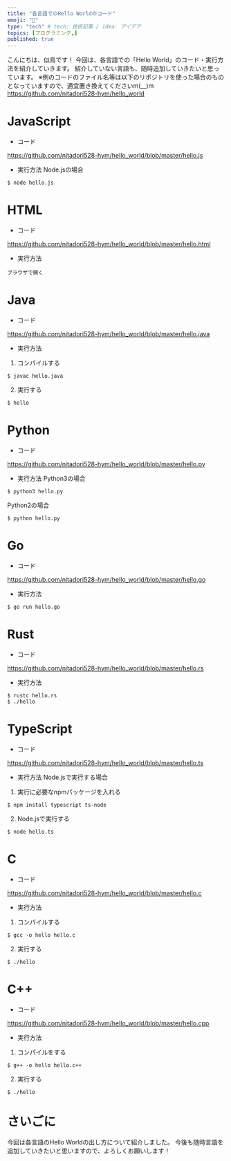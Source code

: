 ```yaml
---
title: "各言語でのHello Worldのコード"
emoji: "👋"
type: "tech" # tech: 技術記事 / idea: アイデア
topics: [プログラミング,]
published: true
---
```


こんにちは、似鳥です！
今回は、各言語での「Hello World」のコード・実行方法を紹介していきます。
紹介していない言語も、随時追加していきたいと思っています。
※例のコードのファイル名等は以下のリポジトリを使った場合のものとなっていますので、適宜置き換えてくださいm(__)m
https://github.com/nitadori528-hym/hello_world
# JavaScript
- コード

https://github.com/nitadori528-hym/hello_world/blob/master/hello.js
- 実行方法
Node.jsの場合
```linux
$ node hello.js
```
# HTML
- コード

https://github.com/nitadori528-hym/hello_world/blob/master/hello.html
- 実行方法
```hoge
ブラウザで開く
```
# Java
- コード

https://github.com/nitadori528-hym/hello_world/blob/master/hello.java
- 実行方法
1. コンパイルする
```linux
$ javac hello.java
```
2. 実行する
```linux
$ hello
```
# Python
- コード

https://github.com/nitadori528-hym/hello_world/blob/master/hello.py
- 実行方法
Python3の場合
```linux
$ python3 hello.py
```
Python2の場合
```linux
$ python hello.py
```
# Go
- コード

https://github.com/nitadori528-hym/hello_world/blob/master/hello.go
- 実行方法
```linux
$ go run hello.go
```
# Rust
- コード

https://github.com/nitadori528-hym/hello_world/blob/master/hello.rs
- 実行方法
```linux
$ rustc hello.rs
$ ./hello
```
# TypeScript
- コード

https://github.com/nitadori528-hym/hello_world/blob/master/hello.ts
- 実行方法
Node.jsで実行する場合
1. 実行に必要なnpmパッケージを入れる
```linux
$ npm install typescript ts-node
```
2. Node.jsで実行する
```linux
$ node hello.ts
```
# C
- コード

https://github.com/nitadori528-hym/hello_world/blob/master/hello.c
- 実行方法
1. コンパイルする
```linux
$ gcc -o hello hello.c
```
2. 実行する
```linux
$ ./hello
```
# C++
- コード

https://github.com/nitadori528-hym/hello_world/blob/master/hello.cpp
- 実行方法
1. コンパイルをする
```linux
$ g++ -o hello hello.c++
```
2. 実行する
```linux
$ ./hello
```
# さいごに
今回は各言語のHello Worldの出し方について紹介しました。
今後も随時言語を追加していきたいと思いますので、よろしくお願いします！
